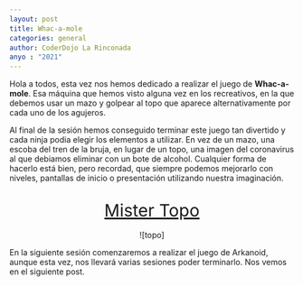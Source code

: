 ```yaml
---
layout: post
title: Whac-a-mole
categories: general
author: CoderDojo La Rinconada
anyo : "2021"
---
```


Hola a todos, esta vez nos hemos dedicado a realizar el juego de **Whac-a-mole**. Esa máquina que hemos visto alguna vez en los recreativos, en la que debemos usar un mazo y golpear al topo que aparece alternativamente por cada uno de los agujeros. 

Al final de la sesión hemos conseguido terminar este juego tan divertido y cada ninja podia elegir los elementos a utilizar. En vez de un mazo, una escoba del tren de la bruja, en lugar de un topo, una imagen del coronavirus al que debiamos eliminar con un bote de alcohol. Cualquier forma de hacerlo está bien, pero recordad, que siempre podemos mejorarlo con niveles, pantallas de inicio o presentación utilizando nuestra imaginación. 

<br>
<span style="display:block;text-align:center;font-size:30px"><a href="https://scratch.mit.edu/projects/415631802/" target="blank">Mister Topo</a></span>
<br>
<span style="display:block;text-align:center">![topo]</span>


En la siguiente sesión comenzaremos a realizar el juego de Arkanoid, aunque esta vez, nos llevará varias sesiones poder terminarlo. Nos vemos en el siguiente post. 


[topo]:/images/topo.webp
